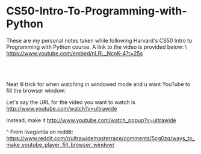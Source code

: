 # CS50-Intro-To-Programming-with-Python

These are my personal notes taken while following Harvard's CS50 Intro
to Programming with Python course. 
A link to the video is provided below: \ 
https://www.youtube.com/embed/nLRL_NcnK-4?t=25s


\
\
\
Neat lil trick for when watching in windowed mode and u want YouTube to 
fill the browser window: 


Let's say the URL for the video you want to watch is http://www.youtube.com/watch?v=ultrawide

Instead, make it http://www.youtube.com/watch_popup?v=ultrawide

^ From livegorilla on reddit:
https://www.reddit.com/r/ultrawidemasterrace/comments/5cg0zq/ways_to_make_youtube_player_fill_browser_window/
